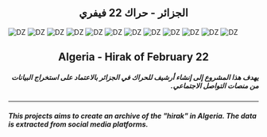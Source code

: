 <h2 dir="rtl" align="center">الجزائر - حراك 22 فيفري</h2>

![DZ](https://github.com/azermane/Hirak_22_February/blob/master/Algeria.ico) 
![DZ](https://github.com/azermane/Hirak_22_February/blob/master/Algeria.ico) 
![DZ](https://github.com/azermane/Hirak_22_February/blob/master/Algeria.ico) 
![DZ](https://github.com/azermane/Hirak_22_February/blob/master/Algeria.ico) 
![DZ](https://github.com/azermane/Hirak_22_February/blob/master/Algeria.ico) 
![DZ](https://github.com/azermane/Hirak_22_February/blob/master/Algeria.ico) 
![DZ](https://github.com/azermane/Hirak_22_February/blob/master/Algeria.ico) 
![DZ](https://github.com/azermane/Hirak_22_February/blob/master/Algeria.ico)
![DZ](https://github.com/azermane/Hirak_22_February/blob/master/Algeria.ico) 
![DZ](https://github.com/azermane/Hirak_22_February/blob/master/Algeria.ico) 
![DZ](https://github.com/azermane/Hirak_22_February/blob/master/Algeria.ico) 
![DZ](https://github.com/azermane/Hirak_22_February/blob/master/Algeria.ico)

<h2 align="center">Algeria - Hirak of February 22</h2>
<h5 dir="rtl">يهدف هذا المشروع إلى إنشاء أرشيف للحراك في الجزائر بالاعتماد على استخراج البيانات من منصات التواصل الاجتماعي.</h5>

***

##### This projects aims to create an archive of the "hirak" in Algeria. The data is extracted from social media platforms.
